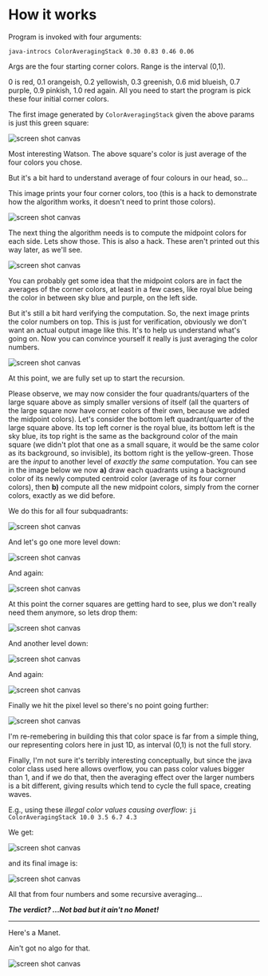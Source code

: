# How it works

Program is invoked with four arguments:

`java-introcs ColorAveragingStack 0.30 0.83 0.46 0.06`

Args are the four starting corner colors. Range is the interval (0,1).

0 is red, 0.1 orangeish, 0.2 yellowish, 0.3 greenish, 0.6 mid blueish, 
0.7 purple, 0.9 pinkish, 1.0 red again. All you need to start the program
is pick these four initial corner colors.

The first image generated by `ColorAveragingStack` given the above params is just this green square:

![screen shot canvas](output/stacks/i0.3-0.83-0.46-0.06--0.jpg?raw=true "")

Most interesting Watson. The above square's color is just average of the four colors you chose.

But it's a bit hard to understand average of four colours in our head, so...

This image prints your four corner colors, too (this is a hack to demonstrate
how the algorithm works, it doesn't need to print those colors).

![screen shot canvas](output/stacks/i0.3-0.83-0.46-0.06--0c.jpg?raw=true "")

The next thing the algorithm needs is to compute the midpoint colors for each
side. Lets show those. This is also a hack. These aren't printed out this way
later, as we'll see.

![screen shot canvas](output/stacks/i0.3-0.83-0.46-0.06--0cm.jpg?raw=true "")

You can probably get some idea that the midpoint colors are in fact the averages
of the corner colors, at least in a few cases, like royal blue being the color
in between sky blue and purple, on the left side.

But it's still a bit hard verifying the computation. So, the next image prints
the color numbers on top. This is just for verification, obviously we don't
want an actual output image like this. It's to help us understand what's going
on. Now you can convince yourself it really is just averaging the color numbers.

![screen shot canvas](output/stacks/i0.3-0.83-0.46-0.06--0cmt.jpg?raw=true "")

At this point, we are fully set up to start the recursion.

Please observe, we may now consider the four quadrants/quarters of the large square above
as simply smaller versions of itself (all the quarters of the large square now 
have corner colors of their own, because we added the midpoint colors).
Let's consider the bottom left quadrant/quarter of the large square above. 
Its top left corner is the royal blue, its bottom left is the sky blue, its top right
is the same as the background color of the main square (we didn't plot that one as a small
square, it would be the same color as its background, so invisible), its bottom right is 
the yellow-green. Those are the *input* to another level of *exactly the same* computation. 
You can see in the image below we now __a)__ draw each quadrants using a background color
of its newly computed centroid color (average of its four corner colors), then __b)__ 
compute all the new midpoint colors, simply from the corner colors, exactly as we did before.

We do this for all four subquadrants:

![screen shot canvas](output/stacks/i0.3-0.83-0.46-0.06--1cm.jpg?raw=true "")

And let's go one more level down:

![screen shot canvas](output/stacks/i0.3-0.83-0.46-0.06--2cm.jpg?raw=true "")

And again:

![screen shot canvas](output/stacks/i0.3-0.83-0.46-0.06--3cm.jpg?raw=true "")

At this point the corner squares are getting hard to see, plus we don't really
need them anymore, so lets drop them:

![screen shot canvas](output/stacks/i0.3-0.83-0.46-0.06--4.jpg?raw=true "")

And another level down:

![screen shot canvas](output/stacks/i0.3-0.83-0.46-0.06--5.jpg?raw=true "")

And again:

![screen shot canvas](output/stacks/i0.3-0.83-0.46-0.06--6.jpg?raw=true "")

Finally we hit the pixel level so there's no point going further:

![screen shot canvas](output/stacks/i0.3-0.83-0.46-0.06--7.jpg?raw=true "")



I'm re-remebering in building this that color space is far from a simple thing,
our representing colors here in just 1D, as interval (0,1) is not the full story.


Finally,  I'm not sure it's terribly interesting conceptually, but since the java color
class used here allows overflow, you can pass color values bigger than 1, and 
if we do that, then the averaging effect over the larger numbers is a bit different,
giving results which tend to cycle the full space, creating waves.

E.g., using these _illegal color values causing overflow_: `ji ColorAveragingStack 10.0 3.5 6.7 4.3` 

We get:

![screen shot canvas](output/stacks/i10.0-3.5-6.7-4.3--0cmt.jpg?raw=true "")

and its final image is:

![screen shot canvas](output/stacks/i10.0-3.5-6.7-4.3--7.jpg?raw=true "")

All that from four numbers and some recursive averaging...

___The verdict? ...Not bad but it ain't no Monet!___

---

Here's a Manet.

Ain't got no algo for that.

![screen shot canvas](Manet.jpg?raw=true "")

